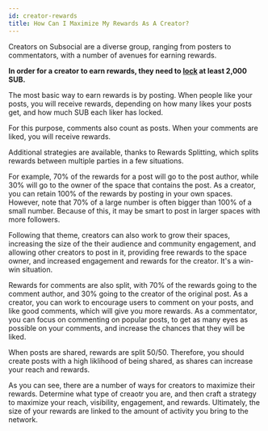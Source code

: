 ```yaml
---
id: creator-rewards
title: How Can I Maximize My Rewards As A Creator?
---
```


Creators on Subsocial are a diverse group, ranging from posters to commentators, with a number of avenues for earning rewards.

**In order for a creator to earn rewards, they need to [lock](https://sub.id/creators) at least 2,000 SUB.**

The most basic way to earn rewards is by posting. When people like your posts, you will receive rewards, 
depending on how many likes your posts get, and how much SUB each liker has locked.

For this purpose, comments also count as posts. When your comments are liked, you will receive rewards.

Additional strategies are available, thanks to Rewards Splitting, which splits rewards between multiple parties in a few situations.

For example, 70% of the rewards for a post will go to the post author, while 30% will go to the owner of the space that contains the post. 
As a creator, you can retain 100% of the rewards by posting in your own spaces. 
However, note that 70% of a large number is often bigger than 100% of a small number. 
Because of this, it may be smart to post in larger spaces with more followers.

Following that theme, creators can also work to grow their spaces, increasing the size of the their audience and community engagement, 
and allowing other creators to post in it, providing free rewards to the space owner, and increased engagement and rewards for the creator. 
It's a win-win situation.

Rewards for comments are also split, with 70% of the rewards going to the comment author, and 30% going to the creator of the original post. 
As a creator, you can work to encourage users to comment on your posts, and like good comments, which will give you more rewards. 
As a commentator, you can focus on commenting on popular posts, to get as many eyes as possible on your comments, 
and increase the chances that they will be liked.

When posts are shared, rewards are split 50/50. Therefore, you should create posts with a high liklihood of being shared, 
as shares can increase your reach and rewards.

As you can see, there are a number of ways for creators to maximize their rewards. 
Determine what type of creaotr you are, and then craft a strategy to maximize your reach, visibility, engagement, and rewards. 
Ultimately, the size of your rewards are linked to the amount of activity you bring to the network.
